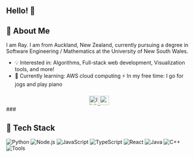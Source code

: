 ## Hello! 👋

## 💼 About Me
I am Ray. I am from Auckland, New Zealand, currently pursuing a degree in Software Engineering / Mathematics at the University of New South Wales.
- 💡 Interested in: Algorithms, Full-stack web development, Visualization tools, and more!
- 🌱 Currently learning: AWS cloud computing
  ⚡ In my free time: I go for jogs and play piano

###
<div align="center">
  <a href="https://www.linkedin.com/in/ray-wang-0918b6276">
    <img src="https://img.shields.io/static/v1?message=LinkedIn&logo=linkedin&label=&color=0077B5&logoColor=white&labelColor=&style=for-the-badge" height="25" alt="linkedin logo" />
  </a>
  <a href="mailto:raywang2003@gmail.com">
      <img src="https://img.shields.io/static/v1?message=Gmail&logo=gmail&label=&color=D14836&logoColor=white&labelColor=&style=for-the-badge" height="25" alt="gmail logo" />
  </a>
</div>
###

## 🧰 Tech Stack
![Python](https://img.shields.io/badge/Code-Python-informational?style=flat&logo=python&logoColor=white&color=2bbc8a)
![Node.js](https://img.shields.io/badge/Runtime-Node.js-informational?style=flat&logo=node.js&logoColor=white&color=339933)
![JavaScript](https://img.shields.io/badge/Code-JavaScript-informational?style=flat&logo=javascript&logoColor=white&color=f1e05a)
![TypeScript](https://img.shields.io/badge/Code-TypeScript-informational?style=flat&logo=typescript&logoColor=white&color=3178c6)
![React](https://img.shields.io/badge/Framework-React-informational?style=flat&logo=react&logoColor=white&color=61dafb)
![Java](https://img.shields.io/badge/Code-Java-informational?style=flat&logo=openjdk&logoColor=white&color=007396)
![C++](https://img.shields.io/badge/Code-C++-informational?style=flat&logo=c%2B%2B&logoColor=white&color=00599C)
![Tools](https://img.shields.io/badge/Cloud-AWS-informational?style=flat&logo=amazon-aws&logoColor=white&color=232f3e)

